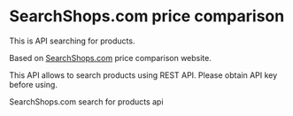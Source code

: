# SearchShops.com price comparison

This is API searching for products.

Based on [SearchShops.com](https://SearchShops.com/) price comparison website.

This API allows to search products using REST API.
Please obtain API key before using.

SearchShops.com search for products api
